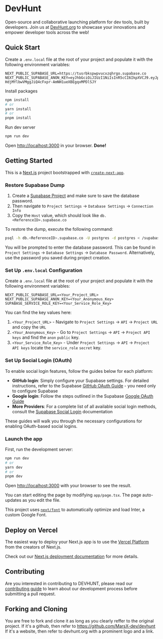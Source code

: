 # DevHunt

Open-source and collaborative launching platform for dev tools, built by developers. Join us at [DevHunt.org](https://devhunt.org) to showcase your innovations and empower developer tools across the web!

## Quick Start

Create a `.env.local` file at the root of your project and populate it with the following environment variables:

```
NEXT_PUBLIC_SUPABASE_URL=https://tusrbkspwpvucxzqhrgo.supabase.co
NEXT_PUBLIC_SUPABASE_ANON_KEY=eyJhbGciOiJIUzI1NiIsInR5cCI6IkpXVCJ9.eyJpc3MiOiJzdXBhYmFzZSIsInJlZiI6InR1c3Jia3Nwd3B2dWN4enFocmdvIiwicm9sZSI6ImFub24iLCJpYXQiOjE2OTYyNzI2OTUsImV4cCI6MjAxMTg0ODY5NX0.-HdjMYlbwVMggJiQ4cFxpr-AmNH1ueXBEgqxMPDlSJY
```

Install packages

```bash
npm install
# or
yarn install
# or
pnpm install
```

Run dev server

```bash
npm run dev
```

Open [http://localhost:3000](http://localhost:3000) in your browser. **Done!**


## Getting Started

This is a [Next.js](https://nextjs.org/) project bootstrapped with [`create-next-app`](https://github.com/vercel/next.js/tree/canary/packages/create-next-app).

### Restore Supabase Dump

1. Create a [Supabase Project](https://supabase.com/dashboard/projects) and make sure to save the database password. 
2. Then navigate to `Project Settings` -> `Database Settings` -> `Connection Info`
3. Copy the `Host` value, which should look like `db.<ReferenceID>.supabase.co`

To restore the dump, execute the following command:

```bash
psql -h db.<ReferenceID>.supabase.co -U postgres -d postgres < /supabase/dump.sql
```

You will be prompted to enter the database password. This can be found in `Project Settings` -> `Database Settings` -> `Database Password`. Alternatively, use the password you saved during project creation.

### Set Up `.env.local` Configuration

Create a `.env.local` file at the root of your project and populate it with the following environment variables:

```
NEXT_PUBLIC_SUPABASE_URL=<Your_Project_URL>
NEXT_PUBLIC_SUPABASE_ANON_KEY=<Your_Anonymous_Key>
SUPABASE_SERVICE_ROLE_KEY=<Your_Service_Role_Key>
```

You can find the key values here:
1. `<Your_Project_URL>` -  Navigate to `Project Settings` -> `API` -> `Project URL` and copy the `URL`
2. `<Your_Anonymous_Key>` - Go to `Project Settings` -> `API` -> `Project API keys` and find the `anon` `public` key.
3. `<Your_Service_Role_Key>` - Under `Project Settings` -> `API` -> `Project API keys` locate the `service_role` `secret` key.

### Set Up Social Login (OAuth)

To enable social login features, follow the guides below for each platform:
- **GitHub login**: Simply configure your Supabase settings. For detailed instructions, refer to the Supabase [GitHub OAuth Guide](https://supabase.com/docs/guides/auth/social-login/auth-github) - you need only to configure Supabase
- **Google login**: Follow the steps outlined in the Supabase [Google OAuth Guide](https://supabase.com/docs/guides/auth/social-login/auth-google)
- **More Providers**: For a complete list of all available social login methods, consult the [Supabase Social Login](https://supabase.com/docs/guides/auth/social-login) documentation

These guides will walk you through the necessary configurations for enabling OAuth-based social logins.

### Launch the app

First, run the development server:

```bash
npm run dev
# or
yarn dev
# or
pnpm dev
```

Open [http://localhost:3000](http://localhost:3000) with your browser to see the result.

You can start editing the page by modifying `app/page.tsx`. The page auto-updates as you edit the file.

This project uses [`next/font`](https://nextjs.org/docs/basic-features/font-optimization) to automatically optimize and load Inter, a custom Google Font.

## Deploy on Vercel

The easiest way to deploy your Next.js app is to use the [Vercel Platform](https://vercel.com/new?utm_medium=default-template&filter=next.js&utm_source=create-next-app&utm_campaign=create-next-app-readme) from the creators of Next.js.

Check out our [Next.js deployment documentation](https://nextjs.org/docs/deployment) for more details.

## Contributing

Are you interested in contributing to DEVHUNT, please read our [contributing guide](https://github.com/Dev-Ahmadubah/devhunt/blob/main/CONTRIBUTING.md) to learn about our development process before submitting a pull request.

## Forking and Cloning

You are free to fork and clone it as long as you clearly reffer to the original project. 
If it's a github, then refer to https://github.com/MarsX-dev/devhunt 
If it's a website, then refer to devhunt.org with a prominent logo and a link.
